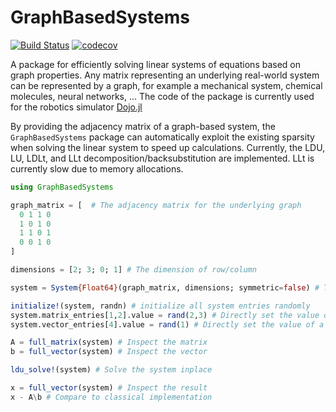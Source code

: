 # GraphBasedSystems
[![Build Status](https://github.com/janbruedigam/GraphBasedSystems.jl/workflows/CI/badge.svg)](https://github.com/janbruedigam/GraphBasedSystems.jl/actions?query=workflow%3ACI)
[![codecov](https://codecov.io/gh/janbruedigam/GraphBasedSystems.jl/branch/master/graph/badge.svg)](https://codecov.io/gh/janbruedigam/GraphBasedSystems.jl)

A package for efficiently solving linear systems of equations based on graph properties. Any matrix representing an underlying real-world system can be represented by a graph, for example a mechanical system, chemical molecules, neural networks, ... The code of the package is currently used for the robotics simulator [Dojo.jl](https://github.com/dojo-sim/Dojo.jl)

By providing the adjacency matrix of a graph-based system, the `GraphBasedSystems` package can automatically exploit the existing sparsity when solving the linear system to speed up calculations. Currently, the LDU, LU, LDLt, and LLt decomposition/backsubstitution are implemented. LLt is currently slow due to memory allocations.

```julia
using GraphBasedSystems

graph_matrix = [  # The adjacency matrix for the underlying graph
  0 1 1 0
  1 0 1 0
  1 1 0 1
  0 0 1 0
]

dimensions = [2; 3; 0; 1] # The dimension of row/column

system = System{Float64}(graph_matrix, dimensions; symmetric=false) # The resulting linear system. Set symmetric=true for symmetric systems

initialize!(system, randn) # initialize all system entries randomly
system.matrix_entries[1,2].value = rand(2,3) # Directly set the value of a matrix entry
system.vector_entries[4].value = rand(1) # Directly set the value of a vector entry

A = full_matrix(system) # Inspect the matrix
b = full_vector(system) # Inspect the vector

ldu_solve!(system) # Solve the system inplace

x = full_vector(system) # Inspect the result
x - A\b # Compare to classical implementation

```
